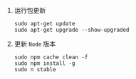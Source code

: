 1. 运行包更新

    ```shell
    sudo apt-get update
    sudo apt-get upgrade --show-upgraded
    ```

2. 更新 `Node` 版本

    ```shell
    sudo npm cache clean -f
    sudo npm install -g
    sudo n stable
    ```

    

